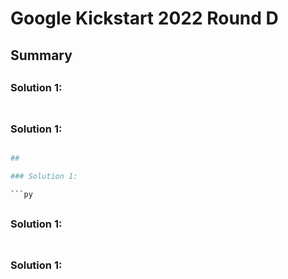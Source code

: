 # Google Kickstart 2022 Round D

## Summary

##

### Solution 1: 

```py

```

##

### Solution 1: 

```py

##

### Solution 1: 

```py

```



##

### Solution 1: 

```py

```

##

### Solution 1: 

```py

```